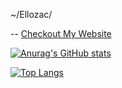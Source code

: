 ~/Ellozac/ 

-- [Checkout My Website](zacstuff.com)  

[![Anurag's GitHub stats](https://github-readme-stats.vercel.app/api?username=Ellozac)](https://github.com/anuraghazra/github-readme-stats)  

[![Top Langs](https://github-readme-stats.vercel.app/api/top-langs/?username=Ellozac)](https://github.com/anuraghazr/github-readme-stats)
<!--
**Ellozac/Ellozac** is a ✨ _special_ ✨ repository because its `README.md` (this file) appears on your GitHub profile.

Here are some ideas to get you started:

- 🔭 I’m currently working on ...
- 🌱 I’m currently learning ...
- 👯 I’m looking to collaborate on ...
- 🤔 I’m looking for help with ...
- 💬 Ask me about ...
- 📫 How to reach me: ...
- 😄 Pronouns: ...
- ⚡ Fun fact: ...
-->
